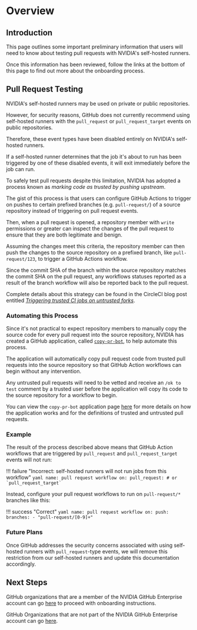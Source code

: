 # Overview

## Introduction

This page outlines some important preliminary information that users will need to know about testing pull requests with NVIDIA's self-hosted runners.

Once this information has been reviewed, follow the links at the bottom of this page to find out more about the onboarding process.

## Pull Request Testing

NVIDIA's self-hosted runners may be used on private or public repositories.

However, for security reasons, GitHub does not currently recommend using self-hosted runners with the `pull_request` or `pull_request_target` events on public repositories.

Therefore, these event types have been disabled entirely on NVIDIA's self-hosted runners.

If a self-hosted runner determines that the job it's about to run has been triggered by one of these disabled events, it will exit immediately before the job can run.

To safely test pull requests despite this limitation, NVIDIA has adopted a process known as _marking code as trusted by pushing upstream_.

The gist of this process is that users can configure GitHub Actions to trigger on pushes to certain prefixed branches (e.g. `pull-request/`) of a source repository instead of triggering on pull request events.

Then, when a pull request is opened, a repository member with `write` permissions or greater can inspect the changes of the pull request to ensure that they are both legitimate and benign.

Assuming the changes meet this criteria, the repository member can then push the changes to the source repository on a prefixed branch, like `pull-request/123`, to trigger a GitHub Actions workflow.

Since the commit SHA of the branch within the source repository matches the commit SHA on the pull request, any workflows statuses reported as a result of the branch workflow will also be reported back to the pull request.

Complete details about this strategy can be found in the CircleCI blog post entitled [_Triggering trusted CI jobs on untrusted forks_](https://circleci.com/blog/triggering-trusted-ci-jobs-on-untrusted-forks/).

### Automating this Process

Since it's not practical to expect repository members to manually copy the source code for every pull request into the source repository, NVIDIA has created a GitHub application, called [`copy-pr-bot`](../apps/copy-pr-bot/index.md), to help automate this process.

The application will automatically copy pull request code from trusted pull requests into the source repository so that GitHub Action workflows can begin without any intervention.

Any untrusted pull requests will need to be vetted and receive an `/ok to test` comment by a trusted user before the application will copy its code to the source repository for a workflow to begin.

You can view the `copy-pr-bot` application page [here](../apps/copy-pr-bot/index.md) for more details on how the application works and for the definitions of trusted and untrusted pull requests.

### Example

The result of the process described above means that GitHub Action workflows that are triggered by `pull_request` and `pull_request_target` events will not run:

<!-- prettier-ignore-start -->
!!! failure "Incorrect: self-hosted runners will not run jobs from this workflow"
    ``` yaml
    name: pull request workflow
    on:
      pull_request: # or `pull_request_target`
    ```
<!-- prettier-ignore-end -->

Instead, configure your pull request workflows to run on `pull-request/*` branches like this:

<!-- prettier-ignore-start -->
!!! success "Correct"
    ``` yaml
    name: pull request workflow
    on:
      push:
        branches:
          - "pull-request/[0-9]+"
    ```
<!-- prettier-ignore-end -->

### Future Plans

Once GitHub addresses the security concerns associated with using self-hosted runners with `pull_request`-type events, we will remove this restriction from our self-hosted runners and update this documentation accordingly.

## Next Steps

GitHub organizations that are a member of the NVIDIA GitHub Enterprise account can go [here](./nvidia.md) to proceed with onboarding instructions.

GitHub Organizations that are not part of the NVIDIA GitHub Enterprise account can go [here](./non-nvidia.md).
